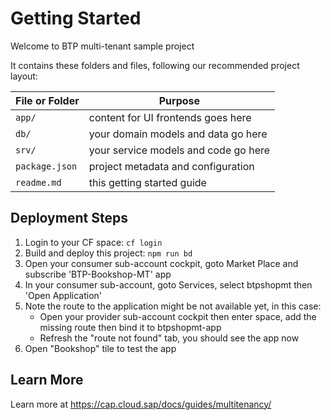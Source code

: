 # Getting Started

Welcome to BTP multi-tenant sample project

It contains these folders and files, following our recommended project layout:

File or Folder | Purpose
---------|----------
`app/` | content for UI frontends goes here
`db/` | your domain models and data go here
`srv/` | your service models and code go here
`package.json` | project metadata and configuration
`readme.md` | this getting started guide


## Deployment Steps

1. Login to your CF space: `cf login`
1. Build and deploy this project: `npm run bd`
1. Open your consumer sub-account cockpit, goto Market Place and subscribe 'BTP-Bookshop-MT' app
1. In your consumer sub-account, goto Services, select btpshopmt then 'Open Application' 
1. Note the route to the application might be not available yet, in this case:
   - Open your provider sub-account cockpit then enter space, add the missing route then bind it to btpshopmt-app
   - Refresh the "route not found" tab, you should see the app now
1. Open "Bookshop" tile to test the app

## Learn More

Learn more at https://cap.cloud.sap/docs/guides/multitenancy/
